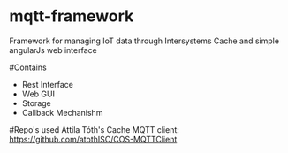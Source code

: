 # mqtt-framework
Framework for managing IoT data through Intersystems Cache and simple angularJs web interface

#Contains
* Rest Interface
* Web GUI
* Storage
* Callback Mechanishm

#Repo's used
Attila Tóth's Cache MQTT client:
https://github.com/atothISC/COS-MQTTClient


